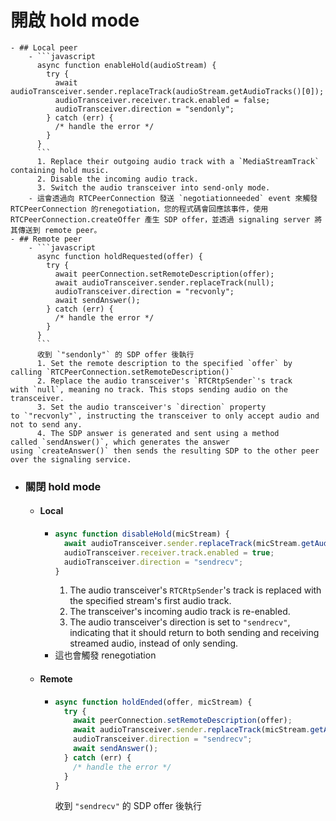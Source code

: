 # 開啟 hold mode
	- ## Local peer
		- ```javascript
		  async function enableHold(audioStream) {
		    try {
		      await audioTransceiver.sender.replaceTrack(audioStream.getAudioTracks()[0]);
		      audioTransceiver.receiver.track.enabled = false;
		      audioTransceiver.direction = "sendonly";
		    } catch (err) {
		      /* handle the error */
		    }
		  }
		  ```
		  1. Replace their outgoing audio track with a `MediaStreamTrack` containing hold music.
		  2. Disable the incoming audio track.
		  3. Switch the audio transceiver into send-only mode.
		- 這會透過向 RTCPeerConnection 發送 `negotiationneeded` event 來觸發 RTCPeerConnection 的renegotiation，您的程式碼會回應該事件，使用 RTCPeerConnection.createOffer 產生 SDP offer，並透過 signaling server 將其傳送到 remote peer。
	- ## Remote peer
		- ```javascript
		  async function holdRequested(offer) {
		    try {
		      await peerConnection.setRemoteDescription(offer);
		      await audioTransceiver.sender.replaceTrack(null);
		      audioTransceiver.direction = "recvonly";
		      await sendAnswer();
		    } catch (err) {
		      /* handle the error */
		    }
		  }
		  ```
		  收到 `"sendonly"` 的 SDP offer 後執行
		  1. Set the remote description to the specified `offer` by calling `RTCPeerConnection.setRemoteDescription()`
		  2. Replace the audio transceiver's `RTCRtpSender`'s track with `null`, meaning no track. This stops sending audio on the transceiver.
		  3. Set the audio transceiver's `direction` property to `"recvonly"`, instructing the transceiver to only accept audio and not to send any.
		  4. The SDP answer is generated and sent using a method called `sendAnswer()`, which generates the answer using `createAnswer()` then sends the resulting SDP to the other peer over the signaling service.
- ### 關閉 hold mode
	- #### Local
		- ```javascript
		  async function disableHold(micStream) {
		    await audioTransceiver.sender.replaceTrack(micStream.getAudioTracks()[0]);
		    audioTransceiver.receiver.track.enabled = true;
		    audioTransceiver.direction = "sendrecv";
		  }
		  ```
		  1. The audio transceiver's `RTCRtpSender`'s track is replaced with the specified stream's first audio track.
		  2. The transceiver's incoming audio track is re-enabled.
		  3. The audio transceiver's direction is set to `"sendrecv"`, indicating that it should return to both sending and receiving streamed audio, instead of only sending.
		- 這也會觸發 renegotiation
	- #### Remote
		- ```javascript
		  async function holdEnded(offer, micStream) {
		    try {
		      await peerConnection.setRemoteDescription(offer);
		      await audioTransceiver.sender.replaceTrack(micStream.getAudioTracks()[0]);
		      audioTransceiver.direction = "sendrecv";
		      await sendAnswer();
		    } catch (err) {
		      /* handle the error */
		    }
		  }
		  ```
		  收到 `"sendrecv"` 的 SDP offer 後執行